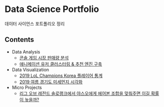 # Data Science Portfolio

데이터 사이언스 포트폴리오 정리

## Contents

- Data Analysis
  - [콘솔 게임 시장 판매량 분석](https://github.com/Jaepal/data-science-portfolio/tree/master/video_game_analysis)
  - [애니메이션 유저 클러스터링 & 추천 엔진 구축](https://github.com/Jaepal/data-science-portfolio/tree/master/anime_recommendation)
- Data Visualization
  - [2019 LoL Champions Korea 플레이어 통계](https://github.com/Jaepal/data-science-portfolio/tree/master/lck_2019)
  - [2019 여름 경기도 미세먼지 시각화](https://github.com/Jaepal/data-science-portfolio/tree/master/gyeonggi_air_pollution)
- Micro Projects
  - [리그 오브 레전드 솔로랭크에서 야스오에게 에어본 조합을 맞춰주면 이길 확률이 높을까?](https://github.com/Jaepal/data-science-portfolio/tree/master/league_of_legends_yasuo)
